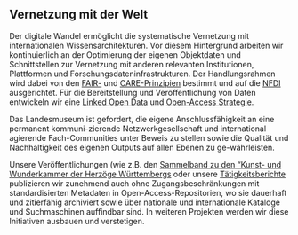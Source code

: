 ## Vernetzung mit der Welt

Der digitale Wandel ermöglicht die systematische Vernetzung mit internationalen Wissensarchitekturen. Vor diesem Hintergrund arbeiten wir kontinuierlich an der Optimierung der eigenen Objektdaten und Schnittstellen zur Vernetzung mit anderen relevanten Institutionen, Plattformen und Forschungsdateninfrastrukturen. Der Handlungsrahmen wird dabei von den [FAIR-](https://www.go-fair.org/fair-principles/) und [CARE-Prinzipien](https://www.gida-global.org/care) bestimmt und auf die [NFDI](https://www.nfdi.de/) ausgerichtet. Für die Bereitstellung und Veröffentlichung von Daten entwickeln wir eine [Linked Open Data](https://lod-cloud.net/) und [Open-Access Strategie](https://open-access.network/startseite).

Das Landesmuseum ist gefordert, die eigene Anschlussfähigkeit an eine permanent kommuni-zierende Netzwerkgesellschaft und international agierende Fach-Communities unter Beweis zu stellen sowie die Qualität und Nachhaltigkeit des eigenen Outputs auf allen Ebenen zu ge-währleisten. 

Unsere Veröffentlichungen (wie z.B. den [Sammelband zu den “Kunst- und Wunderkammer der Herzöge Württembergs](https://books.ub.uni-heidelberg.de/arthistoricum/catalog/book/602) oder unsere [Tätigkeitsberichte](https://journals.ub.uni-heidelberg.de/index.php/lmwtb/issue/archive) publizieren wir zunehmend auch ohne Zugangsbeschränkungen mit standardisierten Metadaten in Open-Access-Repositorien, wo sie dauerhaft und zitierfähig archiviert sowie über nationale und internationale Kataloge und Suchmaschinen auffindbar sind. In weiteren Projekten werden wir diese Initiativen ausbauen und verstetigen.
